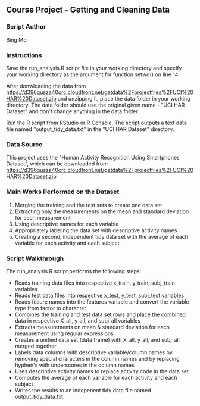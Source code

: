 ## Course Project - Getting and Cleaning Data

### Script Author
Bing Mei


### Instructions
Save the run_analysis.R script file in your working directory and specify your working directory as the argument for function setwd() on line 14.

After donwloading the data from https://d396qusza40orc.cloudfront.net/getdata%2Fprojectfiles%2FUCI%20HAR%20Dataset.zip and unzipping it, place the data folder in your working directory. The data folder should use the original given name - "UCI HAR Dataset" and don't change anything in the data folder.

Run the R script from RStudio or R Console.  The script outputs a text data file named "output_tidy_data.txt" in the "UCI HAR Dataset" directory.


### Data Source

This project uses the "Human Activity Recognition Using Smartphones Dataset", which can be downloaded from https://d396qusza40orc.cloudfront.net/getdata%2Fprojectfiles%2FUCI%20HAR%20Dataset.zip 


### Main Works Performed on the Dataset
1. Merging the training and the test sets to create one data set
2. Extracting only the measurements on the mean and standard deviation for each measurement
3. Using descriptive names for each variable
4. Appropriately labeling the data set with descriptive activity names
5. Creating a second, independent tidy data set with the average of each variable for each activity and each subject


### Script Walkthrough
The run_analysis.R script performs the following steps:
* Reads training data files into respective x_train, y_train, subj_train variables
* Reads test data files into respective x_test, y_test, subj_test variables
* Reads feaure names into the features variable and convert the variable type from factor to character
* Combines the training and test data set rows and place the combined data in respective X_all, y_all, and subj_all variables
* Extracts measurements on mean & standard deviation for each measurement using regular expressions
* Creates a unified data set (data frame) with X_all, y_all, and subj_all merged together
* Labels data columns with descriptive variable/column names by removing special characters in the column names and by replacing hyphen's with underscores in the column names
* Uses descriptive activity names to replace activity code in the data set
* Computes the average of each variable for each activity and each subject
* Writes the results to an indepenent tidy data file named output_tidy_data.txt.



